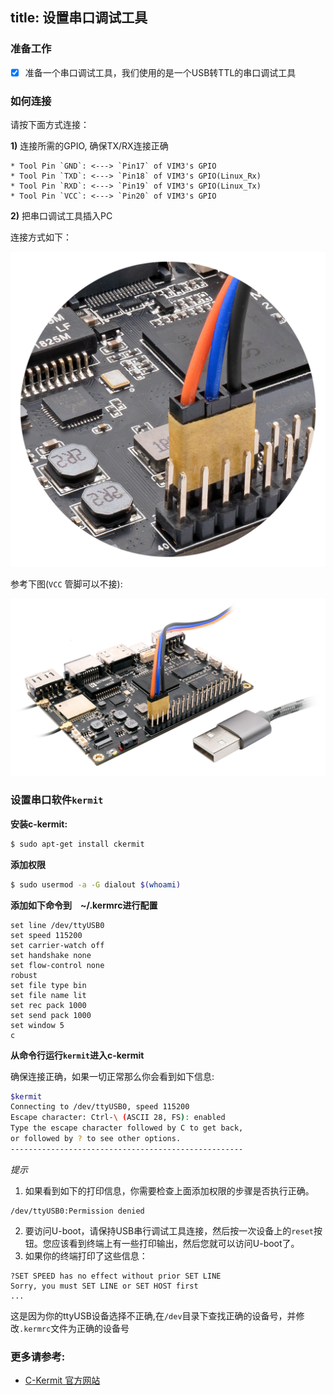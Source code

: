 title: 设置串口调试工具
---

### 准备工作
- [x] 准备一个串口调试工具，我们使用的是一个USB转TTL的串口调试工具

### 如何连接
请按下面方式连接：

**1)** 连接所需的GPIO, 确保TX/RX连接正确

	* Tool Pin `GND`: <---> `Pin17` of VIM3's GPIO
	* Tool Pin `TXD`: <---> `Pin18` of VIM3's GPIO(Linux_Rx)
	* Tool Pin `RXD`: <---> `Pin19` of VIM3's GPIO(Linux_Tx)
	* Tool Pin `VCC`: <---> `Pin20` of VIM3's GPIO

**2)** 把串口调试工具插入PC

连接方式如下：

![Image of SerialConnections](../images/vim3/SerialConnections_3Pin.png)

参考下图(`VCC` 管脚可以不接):

![Image of SerialConnections](../images/vim3/SerialConnections.png)


### 设置串口软件`kermit`
**安装c-kermit:**
```sh
$ sudo apt-get install ckermit
```

**添加权限**
```sh
$ sudo usermod -a -G dialout $(whoami)
```

**添加如下命令到　~/.kermrc进行配置**
```
set line /dev/ttyUSB0
set speed 115200
set carrier-watch off
set handshake none
set flow-control none
robust
set file type bin
set file name lit
set rec pack 1000
set send pack 1000
set window 5
c
```

**从命令行运行`kermit`进入c-kermit**

确保连接正确，如果一切正常那么你会看到如下信息:
```sh
$kermit
Connecting to /dev/ttyUSB0, speed 115200
Escape character: Ctrl-\ (ASCII 28, FS): enabled
Type the escape character followed by C to get back,
or followed by ? to see other options.
----------------------------------------------------
```

*提示*
1. 如果看到如下的打印信息，你需要检查上面添加权限的步骤是否执行正确。
```
/dev/ttyUSB0:Permission denied
```
2. 要访问U-boot，请保持USB串行调试工具连接，然后按一次设备上的`reset`按钮。您应该看到终端上有一些打印输出，然后您就可以访问U-boot了。
3. 如果你的终端打印了这些信息：
```
?SET SPEED has no effect without prior SET LINE
Sorry, you must SET LINE or SET HOST first
...

```
这是因为你的ttyUSB设备选择不正确,在`/dev`目录下查找正确的设备号，并修改`.kermrc`文件为正确的设备号

### 更多请参考:
* [C-Kermit 官方网站](http://www.columbia.edu/kermit/index.html)
